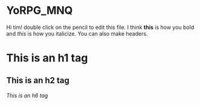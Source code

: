 # YoRPG_MNQ
Hi tim! double click on the pencil to edit this file. I think **this** is how you bold and *this* is how you italicize. 
You can also make headers.
# This is an h1 tag
## This is an h2 tag
###### This is an h6 tag
